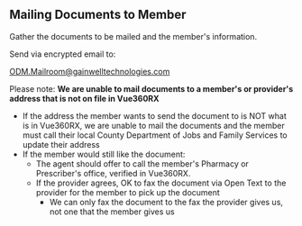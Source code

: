 ## Mailing Documents to Member
Gather the documents to be mailed and the member's information.

Send via encrypted email to:

ODM.Mailroom@gainwelltechnologies.com 

Please note: **We are unable to mail documents to a member's or provider's address that is not on file in Vue360RX**

  - If the address the member wants to send the document to is NOT what is in Vue360RX, we are unable to mail the documents and the member must call their local County Department of Jobs and Family Services to update their address
  - If the member would still like the document:
      - The agent should offer to call the member's Pharmacy or Prescriber's office, verified in Vue360RX.
      - If the provider agrees, OK to fax the document via Open Text to the provider for the member to pick up the document
          - We can only fax the document to the fax the provider gives us, not one that the member gives us

